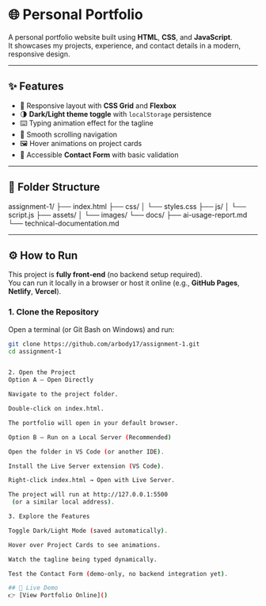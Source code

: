 # 🌐 Personal Portfolio

A personal portfolio website built using **HTML**, **CSS**, and **JavaScript**.  
It showcases my projects, experience, and contact details in a modern, responsive design.

---

## ✨ Features
- 📱 Responsive layout with **CSS Grid** and **Flexbox**  
- 🌗 **Dark/Light theme toggle** with `localStorage` persistence  
- ⌨️ Typing animation effect for the tagline  
- 🎯 Smooth scrolling navigation  
- 🖼️ Hover animations on project cards  
- 📩 Accessible **Contact Form** with basic validation  

---

## 📂 Folder Structure
assignment-1/
├── index.html
├── css/
│ └── styles.css
├── js/
│ └── script.js
├── assets/
│ └── images/
└── docs/
├── ai-usage-report.md
└── technical-documentation.md


---

## ⚙️ How to Run

This project is **fully front-end** (no backend setup required).  
You can run it locally in a browser or host it online (e.g., **GitHub Pages**, **Netlify**, **Vercel**).

### 1. Clone the Repository
Open a terminal (or Git Bash on Windows) and run:
```bash
git clone https://github.com/arbody17/assignment-1.git
cd assignment-1


2. Open the Project
Option A — Open Directly

Navigate to the project folder.

Double-click on index.html.

The portfolio will open in your default browser.

Option B — Run on a Local Server (Recommended)

Open the folder in VS Code (or another IDE).

Install the Live Server extension (VS Code).

Right-click index.html → Open with Live Server.

The project will run at http://127.0.0.1:5500
 (or a similar local address).

3. Explore the Features

Toggle Dark/Light Mode (saved automatically).

Hover over Project Cards to see animations.

Watch the tagline being typed dynamically.

Test the Contact Form (demo-only, no backend integration yet).

## 🚀 Live Demo
👉 [View Portfolio Online]()  